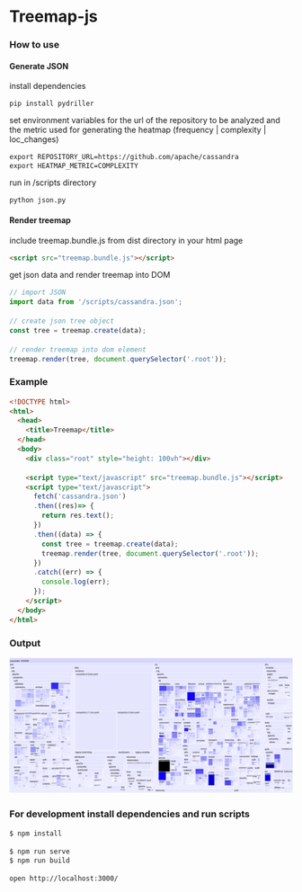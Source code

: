 # Treemap-js

### How to use
#### Generate JSON
install dependencies 
```
pip install pydriller
```
set environment variables for the url of the repository to be analyzed and the metric used for generating the heatmap (frequency | complexity | loc_changes)
```
export REPOSITORY_URL=https://github.com/apache/cassandra
export HEATMAP_METRIC=COMPLEXITY 
```
run in /scripts directory
```
python json.py
```
#### Render treemap
include treemap.bundle.js from dist directory in your html page
```html
<script src="treemap.bundle.js"></script>
```
get json data and render treemap into DOM
```js
// import JSON
import data from '/scripts/cassandra.json';

// create json tree object
const tree = treemap.create(data);

// render treemap into dom element
treemap.render(tree, document.querySelector('.root'));
```
### Example 
```html
<!DOCTYPE html>
<html>
  <head>
    <title>Treemap</title>
  </head>
  <body>
    <div class="root" style="height: 100vh"></div>

    <script type="text/javascript" src="treemap.bundle.js"></script>
    <script type="text/javascript">
      fetch('cassandra.json')
      .then((res)=> {
        return res.text();
      })
      .then((data) => {
        const tree = treemap.create(data);
        treemap.render(tree, document.querySelector('.root'));
      })
      .catch((err) => {
        console.log(err);
      });
    </script>
  </body>
</html>
```
### Output
![Treemap](img/cassandra_root_2.png)

### For development install dependencies and run scripts
```
$ npm install

$ npm run serve
$ npm run build

open http://localhost:3000/
```
